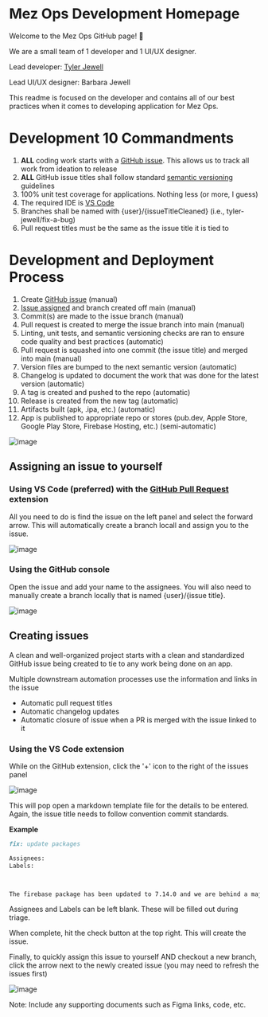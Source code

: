 # Mez Ops Development Homepage

Welcome to the Mez Ops GitHub page! 👋

We are a small team of 1 developer and 1 UI/UX designer.

Lead developer: [Tyler Jewell](https://github.com/tyler-jewell)

Lead UI/UX designer: Barbara Jewell

This readme is focused on the developer and contains all of our best practices when it comes to developing application for Mez Ops.

# Development 10 Commandments

1. **ALL** coding work starts with a [GitHub issue](https://docs.github.com/en/issues/tracking-your-work-with-issues/about-issues). This allows us to track all work from ideation to release
2. **ALL** GitHub issue titles shall follow standard [semantic versioning](https://www.conventionalcommits.org/en/v1.0.0/) guidelines
3. 100% unit test coverage for applications. Nothing less (or more, I guess)
4. The required IDE is [VS Code](https://code.visualstudio.com/)
5. Branches shall be named with {user}/{issueTitleCleaned} (i.e., tyler-jewell/fix-a-bug)
6. Pull request titles must be the same as the issue title it is tied to

# Development and Deployment Process

1. Create [GitHub issue](#creating-issues) (manual)
2. [Issue assigned](#assigning-an-issue-to-yourself) and branch created off main (manual)
3. Commit(s) are made to the issue branch (manual)
4. Pull request is created to merge the issue branch into main (manual)
5. Linting, unit tests, and semantic versioning checks are ran to ensure code quality and best practices (automatic)
6. Pull request is squashed into one commit (the issue title) and merged into main (manual)
7. Version files are bumped to the next semantic version (automatic)
8. Changelog is updated to document the work that was done for the latest version (automatic)
9. A tag is created and pushed to the repo (automatic)
10. Release is created from the new tag (automatic)
11. Artifacts built (apk, .ipa, etc.) (automatic)
12. App is published to appropriate repo or stores (pub.dev, Apple Store, Google Play Store, Firebase Hosting, etc.) (semi-automatic)

![image](https://user-images.githubusercontent.com/72859335/210781207-682a5418-7a12-4344-b00b-bbe8240f377f.png)


## Assigning an issue to yourself

### Using VS Code (preferred) with the [GitHub Pull Request](https://marketplace.visualstudio.com/items?itemName=GitHub.vscode-pull-request-github) extension

 All you need to do is find the issue on the left panel and select the forward arrow. This will automatically create a branch locall and assign you to the issue. 

![image](https://user-images.githubusercontent.com/72859335/210772109-d3f846d4-f3b5-40a0-8230-b33ccd7fe5ae.png)


### Using the GitHub console

Open the issue and add your name to the assignees. You will also need to manually create a branch locally that is named {user}/{issue title}.

![image](https://user-images.githubusercontent.com/72859335/210772399-1da72059-1e45-4f1c-b660-af0b525bd487.png)


## Creating issues

A clean and well-organized project starts with a clean and standardized GitHub issue being created to tie to any work being done on an app. 

Multiple downstream automation processes use the information and links in the issue

- Automatic pull request titles
- Automatic changelog updates
- Automatic closure of issue when a PR is merged with the issue linked to it

### Using the VS Code extension

While on the GitHub extension, click the '+' icon to the right of the issues panel

![image](https://user-images.githubusercontent.com/72859335/210774064-706e41d3-6108-4062-a779-9731b255a1dc.png)

This will pop open a markdown template file for the details to be entered. Again, the issue title needs to follow convention commit standards.

**Example**

```markdown
fix: update packages

Assignees: 
Labels: 



The firebase package has been updated to 7.14.0 and we are behind a major version. This is a breaking change and we need to update our code to use the new version.
```

Assignees and Labels can be left blank. These will be filled out during triage.

When complete, hit the check button at the top right. This will create the issue. 

Finally, to quickly assign this issue to yourself AND checkout a new branch, click the arrow next to the newly created issue (you may need to refresh the issues first)

![image](https://user-images.githubusercontent.com/72859335/210774916-a848ff98-9bcf-4fc4-9f96-7b567dc48b64.png)


Note: Include any supporting documents such as Figma links, code, etc.
